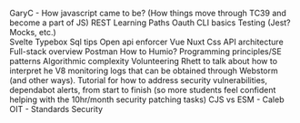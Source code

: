 GaryC - How javascript came to be? (How things move through TC39 and become a part of JS)
REST Learning Paths 
Oauth 
CLI basics 
Testing (Jest? Mocks, etc.)  
Svelte 
Typebox 
Sql tips 
Open api enforcer 
Vue 
Nuxt 
Css 
API architecture
Full-stack overview
Postman
How to Humio?
Programming principles/SE patterns 
Algorithmic complexity 
Volunteering Rhett to talk about how to interpret he V8 monitoring logs that can be obtained through Webstorm (and other ways). 
Tutorial for how to address security vulnerabilities, dependabot alerts, from start to finish (so more students feel confident helping with the 10hr/month security patching tasks) 
CJS vs ESM - Caleb
OIT - Standards
Security
